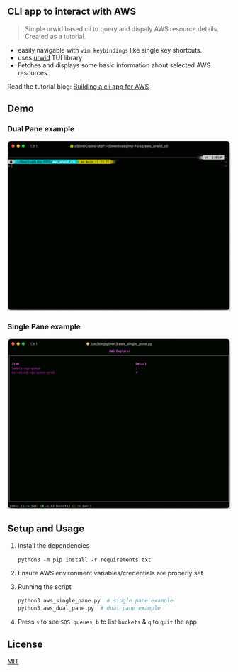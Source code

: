 ## CLI app to interact with AWS
> Simple urwid based cli to query and dispaly AWS resource details. Created as a tutorial.


- easily navigable with `vim keybindings` like single key shortcuts.
- uses [urwid](https://github.com/urwid/urwid) TUI library
- Fetches and displays some basic information about selected AWS resources.

Read the tutorial blog: [Building a cli app for AWS](https://medium.com/p/6ebbe9a3881e)

 
## Demo

### Dual Pane example
![Demo](images/dual_pane.gif)

### Single Pane example
![SinglePane](images/single_pane.gif)


## Setup and Usage

1. Install the dependencies

    `python3 -m pip install -r requirements.txt`

2. Ensure AWS environment variables/credentials are properly set

3. Running the script
    ```bash
    python3 aws_single_pane.py  # single pane example
    python3 aws_dual_pane.py  # dual pane example
    ```
4. Press `s` to see `SQS queues`, `b` to list `buckets` & `q` to `quit` the app


## License

[MIT](LICENSE)
